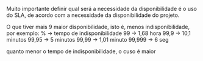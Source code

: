 Muito importante definir qual será a necessidade da disponibilidade é o uso do SLA, de acordo com a necessidade da disponibilidade do projeto.

O que tiver mais 9 maior disponibilidade, isto é, menos indisponibilidade, por exemplo:
%   -> tempo de indisponibilidade
99 -> 1,68 hora
99,9 -> 10,1 minutos
99,95 ->  5 minutos
99,99 -> 1,01 minuto
99,999 -> 6 seg

quanto menor o tempo de indisponibilidade, o cuso é maior
